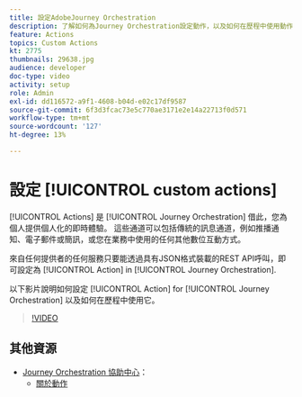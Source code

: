 ```yaml
---
title: 設定AdobeJourney Orchestration
description: 了解如何為Journey Orchestration設定動作，以及如何在歷程中使用動作。
feature: Actions
topics: Custom Actions
kt: 2775
thumbnails: 29638.jpg
audience: developer
doc-type: video
activity: setup
role: Admin
exl-id: dd116572-a9f1-4608-b04d-e02c17df9587
source-git-commit: 6f3d3fcac73e5c770ae3171e2e14a22713f0d571
workflow-type: tm+mt
source-wordcount: '127'
ht-degree: 13%

---
```


# 設定 [!UICONTROL custom actions]

[!UICONTROL Actions] 是 [!UICONTROL Journey Orchestration] 借此，您為個人提供個人化的即時體驗。 這些通道可以包括傳統的訊息通道，例如推播通知、電子郵件或簡訊，或您在業務中使用的任何其他數位互動方式。

來自任何提供者的任何服務只要能透過具有JSON格式裝載的REST API呼叫，即可設定為 [!UICONTROL Action] in [!UICONTROL Journey Orchestration].

以下影片說明如何設定 [!UICONTROL Action] for [!UICONTROL Journey Orchestration] 以及如何在歷程中使用它。

>[!VIDEO](https://video.tv.adobe.com/v/29638?quality=12)

## 其他資源

* [Journey Orchestration 協助中心](https://docs.adobe.com/content/help/zh-Hant/journeys/using/journey-orchestration-home.html)：
   * [關於動作](https://docs.adobe.com/content/help/en/journeys/using/action-journeys/action.html)
